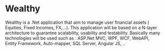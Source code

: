 # Wealthy
Wealthy is a .Net application that aim to manage user financial assets ( Equities, Fixed Incomes, FX,...). This application will be based on a N-layer architecture to guarantee scalability, usability and testability. Basically many technologies will be used such as  : ASP.Net MVC, WPF, WCF, WebAPI, Entity Framework, Auto-mapper, SQL Server, Angular JS, ..
